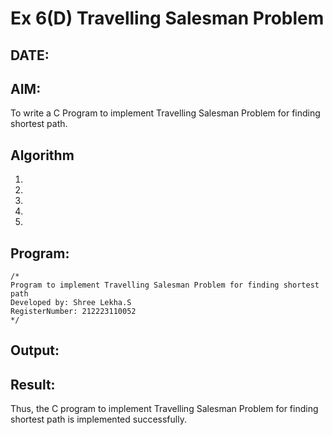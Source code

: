 # Ex 6(D) Travelling Salesman Problem
## DATE:
## AIM:
To write a C Program to implement Travelling Salesman Problem for finding shortest path.
## Algorithm
1. 
2. 
3. 
4.  
5.   

## Program:
```
/*
Program to implement Travelling Salesman Problem for finding shortest path
Developed by: Shree Lekha.S
RegisterNumber: 212223110052
*/
```

## Output:



## Result:
Thus, the C program to implement Travelling Salesman Problem for finding shortest path is implemented successfully.
